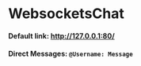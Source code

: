 # WebsocketsChat

#### Default link: http://127.0.0.1:80/

#### Direct Messages: `@Username: Message`